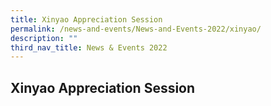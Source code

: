 ```yaml
---
title: Xinyao Appreciation Session
permalink: /news-and-events/News-and-Events-2022/xinyao/
description: ""
third_nav_title: News & Events 2022
---
```

## Xinyao Appreciation Session

